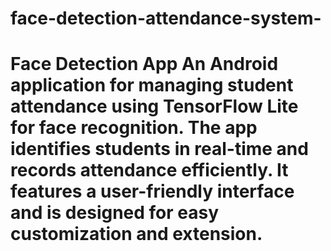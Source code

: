 # face-detection-attendance-system-
 # Face Detection App  An Android application for managing student attendance using TensorFlow Lite for face recognition. The app identifies students in real-time and records attendance efficiently. It features a user-friendly interface and is designed for easy customization and extension.
